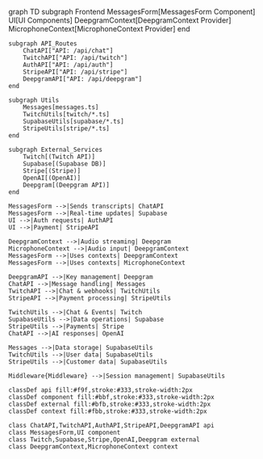 graph TD
    subgraph Frontend
        MessagesForm[MessagesForm Component]
        UI[UI Components]
        DeepgramContext[DeepgramContext Provider]
        MicrophoneContext[MicrophoneContext Provider]
    end

    subgraph API_Routes
        ChatAPI["API: /api/chat"]
        TwitchAPI["API: /api/twitch"]
        AuthAPI["API: /api/auth"]
        StripeAPI["API: /api/stripe"]
        DeepgramAPI["API: /api/deepgram"]
    end

    subgraph Utils
        Messages[messages.ts]
        TwitchUtils[twitch/*.ts]
        SupabaseUtils[supabase/*.ts]
        StripeUtils[stripe/*.ts]
    end

    subgraph External_Services
        Twitch[(Twitch API)]
        Supabase[(Supabase DB)]
        Stripe[(Stripe)]
        OpenAI[(OpenAI)]
        Deepgram[(Deepgram API)]
    end

    MessagesForm -->|Sends transcripts| ChatAPI
    MessagesForm -->|Real-time updates| Supabase
    UI -->|Auth requests| AuthAPI
    UI -->|Payment| StripeAPI

    DeepgramContext -->|Audio streaming| Deepgram
    MicrophoneContext -->|Audio input| DeepgramContext
    MessagesForm -->|Uses contexts| DeepgramContext
    MessagesForm -->|Uses contexts| MicrophoneContext

    DeepgramAPI -->|Key management| Deepgram
    ChatAPI -->|Message handling| Messages
    TwitchAPI -->|Chat & webhooks| TwitchUtils
    StripeAPI -->|Payment processing| StripeUtils

    TwitchUtils -->|Chat & Events| Twitch
    SupabaseUtils -->|Data operations| Supabase
    StripeUtils -->|Payments| Stripe
    ChatAPI -->|AI responses| OpenAI

    Messages -->|Data storage| SupabaseUtils
    TwitchUtils -->|User data| SupabaseUtils
    StripeUtils -->|Customer data| SupabaseUtils

    Middleware{Middleware} -->|Session management| SupabaseUtils
    
    classDef api fill:#f9f,stroke:#333,stroke-width:2px
    classDef component fill:#bbf,stroke:#333,stroke-width:2px
    classDef external fill:#bfb,stroke:#333,stroke-width:2px
    classDef context fill:#fbb,stroke:#333,stroke-width:2px
    
    class ChatAPI,TwitchAPI,AuthAPI,StripeAPI,DeepgramAPI api
    class MessagesForm,UI component
    class Twitch,Supabase,Stripe,OpenAI,Deepgram external
    class DeepgramContext,MicrophoneContext context